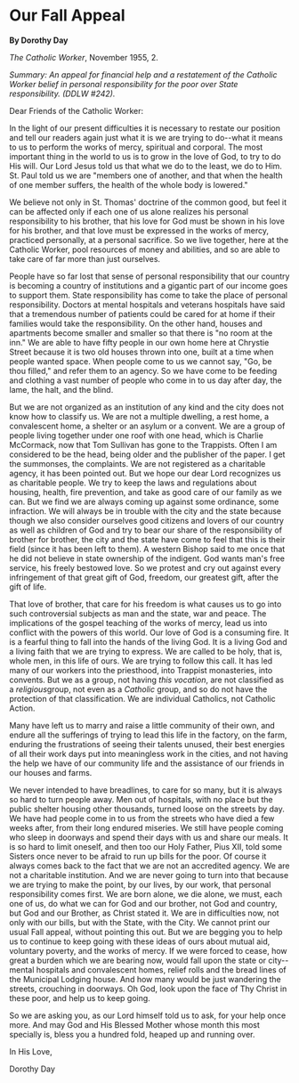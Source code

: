Our Fall Appeal
===============

**By Dorothy Day**

*The Catholic Worker*, November 1955, 2.

*Summary: An appeal for financial help and a restatement of the Catholic
Worker belief in personal responsibility for the poor over State
responsibility. (DDLW \#242).*

Dear Friends of the Catholic Worker:

In the light of our present difficulties it is necessary to restate our
position and tell our readers again just what it is we are trying to
do--what it means to us to perform the works of mercy, spiritual and
corporal. The most important thing in the world to us is to grow in the
love of God, to try to do His will. Our Lord Jesus told us that what we
do to the least, we do to Him. St. Paul told us we are "members one of
another, and that when the health of one member suffers, the health of
the whole body is lowered."

We believe not only in St. Thomas' doctrine of the common good, but feel
it can be affected only if each one of us alone realizes his personal
responsibility to his brother, that his love for God must be shown in
his love for his brother, and that love must be expressed in the works
of mercy, practiced personally, at a personal sacrifice. So we live
together, here at the Catholic Worker, pool resources of money and
abilities, and so are able to take care of far more than just ourselves.

People have so far lost that sense of personal responsibility that our
country is becoming a country of institutions and a gigantic part of our
income goes to support them. State responsibility has come to take the
place of personal responsibility. Doctors at mental hospitals and
veterans hospitals have said that a tremendous number of patients could
be cared for at home if their families would take the responsibility. On
the other hand, houses and apartments become smaller and smaller so that
there is "no room at the inn." We are able to have fifty people in our
own home here at Chrystie Street because it is two old houses thrown
into one, built at a time when people wanted space. When people come to
us we cannot say, "Go, be thou filled," and refer them to an agency. So
we have come to be feeding and clothing a vast number of people who come
in to us day after day, the lame, the halt, and the blind.

But we are not organized as an institution of any kind and the city does
not know how to classify us. We are not a multiple dwelling, a rest
home, a convalescent home, a shelter or an asylum or a convent. We are a
group of people living together under one roof with one head, which is
Charlie McCormack, now that Tom Sullivan has gone to the Trappists.
Often I am considered to be the head, being older and the publisher of
the paper. I get the summonses, the complaints. We are not registered as
a charitable agency, it has been pointed out. But we hope our dear Lord
recognizes us as charitable people. We try to keep the laws and
regulations about housing, health, fire prevention, and take as good
care of our family as we can. But we find we are always coming up
against some ordinance, some infraction. We will always be in trouble
with the city and the state because though we also consider ourselves
good citizens and lovers of our country as well as children of God and
try to bear our share of the responsibility of brother for brother, the
city and the state have come to feel that this is their field (since it
has been left to them). A western Bishop said to me once that he did not
believe in state ownership of the indigent. God wants man's free
service, his freely bestowed love. So we protest and cry out against
every infringement of that great gift of God, freedom, our greatest
gift, after the gift of life.

That love of brother, that care for his freedom is what causes us to go
into such controversial subjects as man and the state, war and peace.
The implications of the gospel teaching of the works of mercy, lead us
into conflict with the powers of this world. Our love of God is a
consuming fire. It is a fearful thing to fall into the hands of the
living God. It is a living God and a living faith that we are trying to
express. We are called to be holy, that is, whole men, in this life of
ours. We are trying to follow this call. It has led many of our workers
into the priesthood, into Trappist monasteries, into convents. But we as
a group, not having *this vocation*, are not classified as a
*religious*group, not even as a *Catholic* group, and so do not have the
protection of that classification. We are individual Catholics, not
Catholic Action.

Many have left us to marry and raise a little community of their own,
and endure all the sufferings of trying to lead this life in the
factory, on the farm, enduring the frustrations of seeing their talents
unused, their best energies of all their work days put into meaningless
work in the cities, and not having the help we have of our community
life and the assistance of our friends in our houses and farms.

We never intended to have breadlines, to care for so many, but it is
always so hard to turn people away. Men out of hospitals, with no place
but the public shelter housing other thousands, turned loose on the
streets by day. We have had people come in to us from the streets who
have died a few weeks after, from their long endured miseries. We still
have people coming who sleep in doorways and spend their days with us
and share our meals. It is so hard to limit oneself, and then too our
Holy Father, Pius XII, told some Sisters once never to be afraid to run
up bills for the poor. Of course it always comes back to the fact that
we are not an accredited agency. We are not a charitable institution.
And we are never going to turn into that because we are trying to make
the point, by our lives, by our work, that personal responsibility comes
first. We are born alone, we die alone, we must, each one of us, do what
we can for God and our brother, not God and country, but God and our
Brother, as Christ stated it. We are in difficulties now, not only with
our bills, but with the State, with the City. We cannot print our usual
Fall appeal, without pointing this out. But we are begging you to help
us to continue to keep going with these ideas of ours about mutual aid,
voluntary poverty, and the works of mercy. If we were forced to cease,
how great a burden which we are bearing now, would fall upon the state
or city--mental hospitals and convalescent homes, relief rolls and the
bread lines of the Municipal Lodging house. And how many would be just
wandering the streets, crouching in doorways. Oh God, look upon the face
of Thy Christ in these poor, and help us to keep going.

So we are asking you, as our Lord himself told us to ask, for your help
once more. And may God and His Blessed Mother whose month this most
specially is, bless you a hundred fold, heaped up and running over.

In His Love,

Dorothy Day
